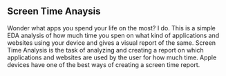 ## Screen Time Anaysis

Wonder what apps you spend your life on the most? I do. This is a simple EDA analysis of how much time you spen
on what kind of applications and websites using your device and gives a visual report of the same.
Screen Time Analysis is the task of analyzing and creating a report on which applications and websites are used by the user for how much time. Apple devices have one of the best ways of creating a screen time report.
